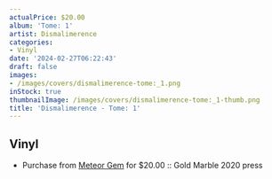 ```yaml
---
actualPrice: $20.00
album: 'Tome: 1'
artist: Dismalimerence
categories:
- Vinyl
date: '2024-02-27T06:22:43'
draft: false
images:
- /images/covers/dismalimerence-tome:_1.png
inStock: true
thumbnailImage: /images/covers/dismalimerence-tome:_1-thumb.png
title: 'Dismalimerence - Tome: 1'
---
```


## Vinyl
* Purchase from [Meteor Gem](https://meteor-gem.com/products/dismalimerence-tome-1-lp) for $20.00 :: Gold Marble 2020 press

